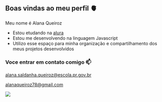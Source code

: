 ## Boas vindas ao meu perfil 🫀

Meu nome é Alana Queiroz 

- Estou etudando na [alura](https://ww.alura.com.br)
- Estou me desenvolvendo na linguagem Javascript
- Utilizo esse espaço para minha organização e compartilhamento dos meus projetos desenvolvidos

### Voce entrar em contato comigo 📫

alana.saldanha.queiroz@escola.pr.gov.br

alanaqueiroz78@gmail.com 

![](https://media1.tenor.com/m/6QY-2NYOFTsAAAAC/disney.gif)
